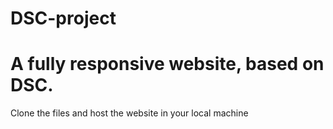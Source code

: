 # DSC-project
# A fully responsive website, based on DSC.
Clone the files and host the website in your local machine
